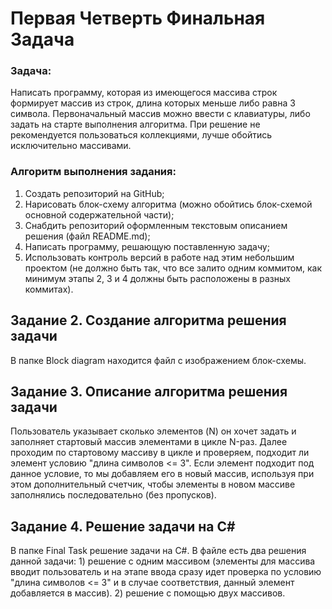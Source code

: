 # Первая Четверть Финальная Задача
### Задача: 
Написать программу, которая из имеющегося массива строк формирует массив из строк, длина которых меньше либо равна 3 символа. Первоначальный массив можно ввести с клавиатуры, либо задать на старте выполнения алгоритма. При решение не рекомендуется пользоваться коллекциями, лучше обойтись исключительно массивами.
### Алгоритм выполнения задания:
1. Создать репозиторий на GitHub;
2. Нарисовать блок-схему алгоритма (можно обойтись блок-схемой основной содержательной части);
3. Снабдить репозиторий оформленным текстовым описанием решения (файл README.md);
4. Написать программу, решающую поставленную задачу;
5. Использовать контроль версий в работе над этим небольшим проектом (не должно быть так, что все залито одним коммитом, как минимум этапы 2, 3 и 4 должны быть расположены в разных коммитах).
## Задание 2. Создание алгоритма решения задачи
В папке Block diagram находится файл с изображением блок-схемы.
## Задание 3. Описание алгоритма решения задачи
Пользователь указывает сколько элементов (N) он хочет задать и заполняет стартовый массив элементами в цикле N-раз.
Далее проходим по стартовому массиву в цикле и проверяем, подходит ли элемент условию "длина символов <= 3". Если элемент подходит под данное условие, то мы добавляем его в новый массив, используя при этом дополнительный счетчик, чтобы элементы в новом массиве заполнялись последовательно (без пропусков).
## Задание 4. Решение задачи на C#
В папке Final Task решение задачи на C#.
В файле есть два решения данной задачи: 1) решение с одним массивом (элементы для массива вводит пользователь и на этапе ввода сразу идет проверка по условию "длина символов <= 3" и в случае соответствия, данный элемент добавляется в массив). 2) решение с помощью двух массивов.